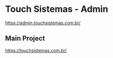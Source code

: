 # Touch Sistemas - Admin

<https://admin.touchsistemas.com.br/>

## Main Project

<https://touchsistemas.com.br/>
